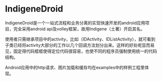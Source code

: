 IndigeneDroid
=============

IndigeneDroid是一个一站式流程和业务分离的实现快速开发的android应用项目，完全采用android api及volley框架，故用Indigene（土著）开启其名。

使用者只需继承项目中的activity，比如（IDActivity、IDListActivity），就可看到子类已经将activity大部分的工作以几个回调方法划分出来。这样的好处呢显而易见，固定得代码框框使得定位代码很容易，也使不同的程序员强制使用统一的代码结构。

Android应用中的http请求、图片加载和缓存均在examples中的样例工程里体现。
